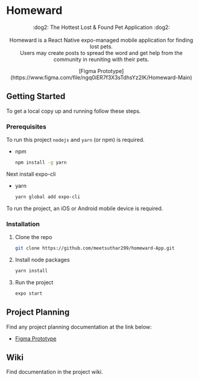 # Homeward

<p align="center">
  :dog2: The Hottest Lost & Found Pet Application :dog2:
  <br/>
  <br/>
  Homeward is a React Native expo-managed mobile application for finding lost pets.<br>
  Users may create posts to spread the word and get help from the community in reuniting with their pets.
</p>
<p align="center">[Figma Prototype](https://www.figma.com/file/ngq0iER7f3X3sTdhsYz2IK/Homeward-Main)</p>

## Getting Started

To get a local copy up and running follow these steps.

### Prerequisites

To run this project `nodejs` and `yarn` (or npm) is required.

* npm
  ```sh
  npm install -g yarn
  ```

Next install expo-cli

* yarn
  ```sh
  yarn global add expo-cli
  ```

To run the project, an iOS or Android mobile device is required.

### Installation

1. Clone the repo
   ```sh
   git clone https://github.com/meetsuthar299/homeward-App.git
   ```
2. Install node packages
   ```sh
   yarn install
   ```
3. Run the project
   ```sh
   expo start
   ```

## Project Planning

Find any project planning documentation at the link below:
- [Figma Prototype](https://www.figma.com/file/ngq0iER7f3X3sTdhsYz2IK/Homeward-Main)





## Wiki

Find documentation in the project wiki.

